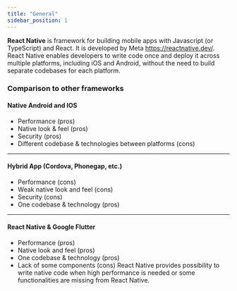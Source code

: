 ```yaml
---
title: "General"
sidebar_position: 1
---
```

**React Native** is framework for building mobile apps with Javascript (or TypeScript) and React. It is developed by Meta https://reactnative.dev/. React Native enables developers to write code once and deploy it across multiple platforms, including iOS and Android, without the need to build separate codebases for each platform.

### Comparison to other frameworks

#### Native Android and IOS
- Performance (pros)
- Native look & feel (pros)
- Security (pros)
- Different codebase & technologies between platforms (cons)
---
#### Hybrid App (Cordova, Phonegap, etc.)

- Performance (cons)
- Weak native look and feel (cons)
- Security (cons)
- One codebase & technology (pros)
---
#### React Native & Google Flutter
- Performance (pros)
- Native look and feel (pros)
- One codebase & technology (pros)
- Lack of some components (cons)
React Native provides possibility to write native code when high performance is needed or some functionalities are missing from React Native.
